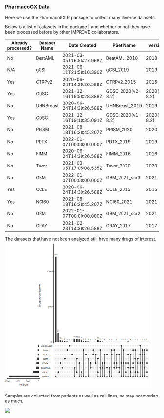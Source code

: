 ### PharmacoGX Data

Here we use the PharmacoGX R package to collect many diverse datasets. 

Below is a list of datasets in the package |  and whether or not they have been processed before by other IMPROVE collaborators.

Already processed? | Dataset Name | Date Created | PSet Name | version | type | DOI | Download
--- | --- | --- | --- | --- | --- |  --- | ---
No | BeatAML | 2021-03-05T16:55:27.968Z | BeatAML_2018 | 2018 | sensitivity | 10.5281/zenodo.6027929 | https://zenodo.org/record/6027929/files/BeatAML.rds?download=1
N/A | gCSI | 2021-06-11T21:58:16.390Z | gCSI_2019 | 2019 | NA | 10.5281/zenodo.4737437 | https://zenodo.org/record/4737437/files/gCSI2.rds?download=1
Yes | CTRPv2 | 2020-06-24T14:39:26.588Z | CTRPv2_2015 | 2015 | sensitivity | 10.5281/zenodo.3905470 | https://zenodo.org/record/3905470/files/CTRPv2.rds?download=1
Yes | GDSC | 2021-12-16T19:58:28.388Z | GDSC_2020(v2-8.2) | 2020(v2-8.2) | sensitivity | 10.5281/zenodo.5787145 | https://zenodo.org/record/5787145/files/GDSC2.rds?download=1
No | UHNBreast | 2020-06-24T14:39:26.588Z | UHNBreast_2019 | 2019 | both | 10.5281/zenodo.3905460 | https://zenodo.org/record/3905460/files/UHNBreast.rds?download=1
Yes | GDSC | 2021-12-16T19:10:35.091Z | GDSC_2020(v1-8.2) | 2020(v1-8.2) | sensitivity | 10.5281/zenodo.5787084 | https://zenodo.org/record/5787084/files/GDSC1.rds?download=1
No | PRISM | 2021-08-18T16:28:45.207Z | PRISM_2020 | 2020 | sensitivity | 10.5281/zenodo.5570757 | https://zenodo.org/record/5570757/files/PRISM.rds?download=1
No | PDTX | 2022-01-07T00:00:00.000Z | PDTX_2019 | 2019 | NA | 10.5281/zenodo.5827919 | https://zenodo.org/record/5827919/files/PDTXBreast.rds?download=1
No | FIMM | 2020-06-24T14:39:26.588Z | FIMM_2016 | 2016 | sensitivity | 10.5281/zenodo.3905448 | https://zenodo.org/record/3905448/files/FIMM.rds?download=1
No | Tavor | 2021-03-05T17:05:08.535Z | Tavor_2020 | 2020 | sensitivity | 10.5281/zenodo.5979590 | https://zenodo.org/record/5979590/files/Tavor.rds?download=1
No | GBM | 2022-01-07T00:00:00.000Z | GBM_2021_scr3 | 2021 | NA | 10.5281/zenodo.5827917 | https://zenodo.org/record/5827917/files/GBM_scr3.rds?download=1
Yes | CCLE | 2020-06-24T14:39:26.588Z | CCLE_2015 | 2015 | sensitivity | 10.5281/zenodo.3905461 | https://zenodo.org/record/3905462/files/CCLE.rds?download=1
Yes | NCI60 | 2021-08-18T16:28:45.207Z | NCI60_2021 | 2021 | sensitivity | 10.5281/zenodo.5570629 | https://zenodo.org/record/5570629/files/NCI60.rds?download=1
No | GBM | 2022-01-07T00:00:00.000Z | GBM_2021_scr2 | 2021 | NA | 10.5281/zenodo.5827902 | https://zenodo.org/record/5827902/files/GBM_scr2.rds?download=1
No | GRAY | 2021-02-23T14:39:26.588Z | GRAY_2017 | 2017 | sensitivity | 10.5281/zenodo.4557735 | https://zenodo.org/record/4557735/files/GRAY2017.rds?download=1

The datasets that have not been analyzed still have many drugs of interest. 
![](drugOverlap.png)

Samples are collected from patients as well as cell lines, so may not overlap as much.

![](cellLineOverlap.png)